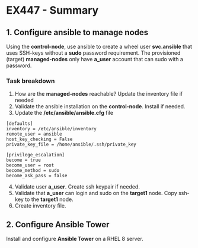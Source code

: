 # EX447 - Summary

## 1. Configure ansible to manage nodes
Using the **control-node**, use ansible to create a wheel user **svc.ansible** that uses SSH-keys without a **sudo** password requirement. The provisioned (target) **managed-nodes** only have **a_user** account that can sudo with a password.

### Task breakdown
1. How are the **managed-nodes** reachable? Update the inventory file if needed
2. Validate the ansible installation on the **control-node**. Install if needed.
3. Update the **/etc/ansible/ansible.cfg** file
  ```
  [defaults]
  inventory = /etc/ansible/inventory
  remote_user = ansible
  host_key_checking = False
  private_key_file = /home/ansible/.ssh/private_key

  [privilege_escalation]
  become = true
  become_user = root
  become_method = sudo
  become_ask_pass = false
  ```
4. Validate user **a_user**. Create ssh keypair if needed.
5. Validate that **a_user** can login and sudo on the **target1** node. Copy ssh-key to the **target1** node.
6. Create inventory file. 

## 2. Configure Ansible Tower
Install and configure **Ansible Tower** on a RHEL 8 server.
